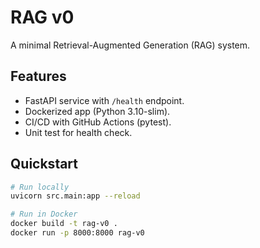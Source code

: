 # RAG v0

A minimal Retrieval-Augmented Generation (RAG) system.

## Features
- FastAPI service with `/health` endpoint.
- Dockerized app (Python 3.10-slim).
- CI/CD with GitHub Actions (pytest).
- Unit test for health check.

## Quickstart
```bash
# Run locally
uvicorn src.main:app --reload

# Run in Docker
docker build -t rag-v0 .
docker run -p 8000:8000 rag-v0
